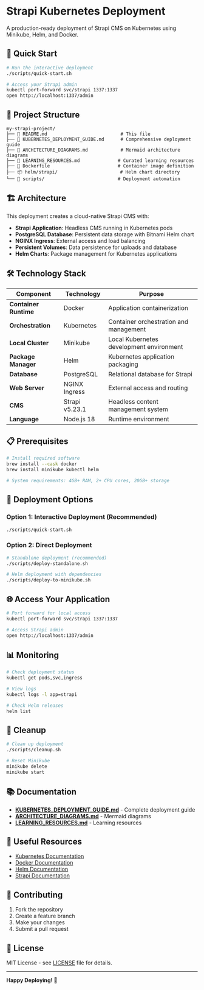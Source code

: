 # Strapi Kubernetes Deployment

A production-ready deployment of Strapi CMS on Kubernetes using Minikube, Helm, and Docker.

## 🚀 Quick Start

```bash
# Run the interactive deployment
./scripts/quick-start.sh

# Access your Strapi admin
kubectl port-forward svc/strapi 1337:1337
open http://localhost:1337/admin
```

## 📁 Project Structure

```
my-strapi-project/
├── 📄 README.md                           # This file
├── 📄 KUBERNETES_DEPLOYMENT_GUIDE.md      # Comprehensive deployment guide
├── 📄 ARCHITECTURE_DIAGRAMS.md            # Mermaid architecture diagrams
├── 📄 LEARNING_RESOURCES.md              # Curated learning resources
├── 🐳 Dockerfile                         # Container image definition
├── 📦 helm/strapi/                       # Helm chart directory
└── 📁 scripts/                           # Deployment automation
```

## 🏗️ Architecture

This deployment creates a cloud-native Strapi CMS with:

- **Strapi Application**: Headless CMS running in Kubernetes pods
- **PostgreSQL Database**: Persistent data storage with Bitnami Helm chart
- **NGINX Ingress**: External access and load balancing
- **Persistent Volumes**: Data persistence for uploads and database
- **Helm Charts**: Package management for Kubernetes applications

## 🛠️ Technology Stack

| Component | Technology | Purpose |
|-----------|-------------|---------|
| **Container Runtime** | Docker | Application containerization |
| **Orchestration** | Kubernetes | Container orchestration and management |
| **Local Cluster** | Minikube | Local Kubernetes development environment |
| **Package Manager** | Helm | Kubernetes application packaging |
| **Database** | PostgreSQL | Relational database for Strapi |
| **Web Server** | NGINX Ingress | External access and routing |
| **CMS** | Strapi v5.23.1 | Headless content management system |
| **Language** | Node.js 18 | Runtime environment |

## 📋 Prerequisites

```bash
# Install required software
brew install --cask docker
brew install minikube kubectl helm

# System requirements: 4GB+ RAM, 2+ CPU cores, 20GB+ storage
```

## 🚀 Deployment Options

### Option 1: Interactive Deployment (Recommended)

```bash
./scripts/quick-start.sh
```

### Option 2: Direct Deployment

```bash
# Standalone deployment (recommended)
./scripts/deploy-standalone.sh

# Helm deployment with dependencies
./scripts/deploy-to-minikube.sh
```

## 🌐 Access Your Application

```bash
# Port forward for local access
kubectl port-forward svc/strapi 1337:1337

# Access Strapi admin
open http://localhost:1337/admin
```

## 📊 Monitoring

```bash
# Check deployment status
kubectl get pods,svc,ingress

# View logs
kubectl logs -l app=strapi

# Check Helm releases
helm list
```

## 🧹 Cleanup

```bash
# Clean up deployment
./scripts/cleanup.sh

# Reset Minikube
minikube delete
minikube start
```

## 📚 Documentation

- **[KUBERNETES_DEPLOYMENT_GUIDE.md](./KUBERNETES_DEPLOYMENT_GUIDE.md)** - Complete deployment guide
- **[ARCHITECTURE_DIAGRAMS.md](./ARCHITECTURE_DIAGRAMS.md)** - Mermaid diagrams
- **[LEARNING_RESOURCES.md](./LEARNING_RESOURCES.md)** - Learning resources

## 🔗 Useful Resources

- [Kubernetes Documentation](https://kubernetes.io/docs/)
- [Docker Documentation](https://docs.docker.com/)
- [Helm Documentation](https://helm.sh/docs/)
- [Strapi Documentation](https://docs.strapi.io/)

## 🤝 Contributing

1. Fork the repository
2. Create a feature branch
3. Make your changes
4. Submit a pull request

## 📄 License

MIT License - see [LICENSE](LICENSE) file for details.

---

**Happy Deploying! 🚀**